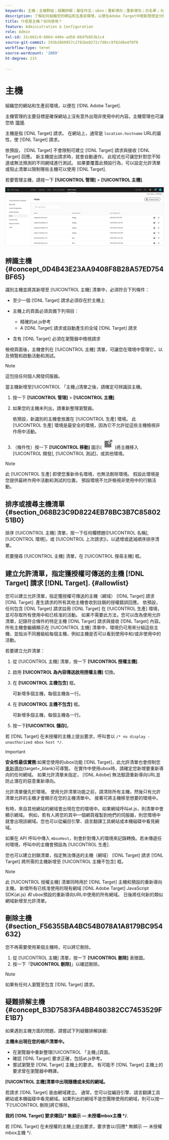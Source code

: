 ```yaml
---
keywords: 主機；主機群組；疑難排解；最佳作法；ubox；重新導向；重新導向；白名單；允許清單；黑名單；封鎖清單
description: 了解如何組織您的網站和生產前環境，以便在Adobe Target中輕鬆管理並分開報告。
title: 什麼是主機？如何使用？
feature: Administration & Configuration
role: Admin
exl-id: 31c661c0-686d-440e-ad58-864fb853b1c4
source-git-commit: 293b2869957c2781be8272cfd0cc9f82d8e4f0f0
workflow-type: tm+mt
source-wordcount: '1089'
ht-degree: 21%

---
```


# 主機

組織您的網站和生產前環境，以便在 [!DNL Adobe Target].

主機管理的主要目標是確保網站上沒有意外出現非使用中的內容。主機管理也可讓您依 [環境](/help/main/administrating-target/environments.md).

主機是指 [!DNL Target] 請求。 在網站上，通常是 `location.hostname` URL的屬性，使 [!DNL Target] 請求。

依預設， [!DNL Target] 不會限制可建立 [!DNL Target] 請求與接收 [!DNL Target] 回應。 新主機提出請求時，就會自動運作。 此程式也可讓您針對您不知道或無法預測的不同網域進行測試。 如果要覆蓋此預設行為，可以設定允許清單或阻止清單以限制哪些主機可以使用 [!DNL Target].

若要管理主機，請按一下 **[!UICONTROL 管理]** > **[!UICONTROL 主機]**.

![hosts_list影像](assets/hosts_list.png)

## 辨識主機 {#concept_0D4B43E23AA9408F8B28A57ED754BF65}

識別主機並將其新增至 [!UICONTROL 主機] 清單中，必須符合下列條件：

* 至少一個 [!DNL Target] 請求必須存在於主機上
* 主機上的頁面必須具備下列項目：

   * 精確的at.js參考
   * A [!DNL Target] 請求或自動產生的全域 [!DNL Target] 請求

* 含有 [!DNL Target] 必須在瀏覽器中檢視請求

檢視頁面後，主機會列在 [!UICONTROL 主機] 清單，可讓您在環境中管理它，以及預覽和啟動活動和測試。

>[!NOTE]
>
>這包括任何個人開發伺服器。

當主機新增至[!UICONTROL 「主機」]清單之後，請確定可辨識該主機。

1. 按一下 **[!UICONTROL 管理]** > **[!UICONTROL 主機]**.
1. 如果您的主機未列出，請重新整理瀏覽器。

   依預設，新識別的主機會放置在 [!UICONTROL 生產] 環境。 此 [!UICONTROL 生產] 環境是最安全的環境，因為它不允許從這些主機檢視非作用中活動。

1. （條件性）按一下 **[!UICONTROL 移動]** 圖示( ![移動表徵圖](/help/main/administrating-target/assets/icon-move.png) )將主機移入 [!UICONTROL 開發], [!UICONTROL 測試]，或其他環境。

>[!NOTE]
>
>此 [!UICONTROL 生產] 即使您重新命名環境，也無法刪除環境。 假設此環境是您提供最終作用中活動和測試的位置。 預設環境不允許檢視非使用中的行銷活動。

## 排序或搜尋主機清單 {#section_068B23C9D8224EB78BC3B7C8580251B0}

排序 [!UICONTROL 主機] 清單，按一下任何欄標題([!UICONTROL 名稱], [!UICONTROL 環境]，或 [!UICONTROL 上次請求])，以遞增或遞減順序排序清單。

若要搜尋 [!UICONTROL 主機] 清單，在 [!UICONTROL 搜尋主機] 框。

## 建立允許清單，指定獲授權可傳送的主機 [!DNL Target] 請求 [!DNL Target]. {#allowlist}

您可以建立允許清單，指定獲授權可傳送的主機（網域） [!DNL Target] 請求 [!DNL Target]. 產生請求的所有其他主機會收到註銷的授權錯誤回應。 依預設，任何包含 [!DNL Target] 請求註冊 [!DNL Target] 在 [!UICONTROL 生產] 環境，並可存取所有使用中和已核准的活動。 如果不需要此方法，您可以改為使用允許清單，記錄符合條件的特定主機 [!DNL Target] 請求與接收 [!DNL Target] 內容。 所有主機會繼續顯示在 [!UICONTROL 主機] 清單中，環境仍可用來分組這些主機，並指派不同層級給每個主機，例如主機是否可以看到使用中和/或非使用中的活動。

若要建立允許清單：

1. 從 [!UICONTROL 主機] 清單，按一下 **[!UICONTROL 授權主機]**.
1. 啟用 **[!UICONTROL 為內容傳送啟用授權主機]** 切換。
1. 在 **[!UICONTROL 主機包含]** 框。

   可新增多個主機，每個主機各一行。

1. 在 **[!UICONTROL 主機不包含]** 框。

   可新增多個主機，每個主機各一行。

1. 按一下&#x200B;**[!UICONTROL 儲存]**。

若 [!DNL Target] 在未授權的主機上提出要求，呼叫會以 `/* no display - unauthorized mbox host */`.

>[!IMPORTANT]
>
>**安全性最佳實務**:如果您使用的ubox功能 [!DNL Target]，此允許清單也會控制您 [重新導向](https://developer.adobe.com/target/implement/email/working-with-redirectors/){target=_blank}可導覽。 在實作中使用ubox時，請確定您新增要重新導向的任何網域。 如果允許清單未指定， [!DNL Adobe] 無法驗證重新導向URL並防止潛在的惡意重新導向。
>
>允許清單優先於環境。 使用允許清單功能之前，請清除所有主機，然後只有允許清單允許的主機才會顯示在您的主機清單中。 接著可將主機移至想要的環境中。

有時，來自其他網站的網域會出現在您的環境中。如果網域呼叫at.js，則清單中會顯示網域。 例如，若有人將您的其中一個網頁複製到他們的伺服器，則您環境中就會出現該網域。您也可以從編目引擎、語言翻譯工具網站或本機磁碟中看見網域。

如果在 API 呼叫中傳入 `mboxHost`，則會針對傳入的環境來記錄轉換。若未傳遞任何環境，呼叫中的主機會預設為 [!UICONTROL 生產].

您也可以建立封鎖清單，指定無法傳送的主機（網域） [!DNL Target] 請求 [!DNL Target] 將所需的主機新增至 [!UICONTROL 主機不包含] 框。

>[!NOTE]
>
>此 [!UICONTROL 授權主機] 清單同時用於 [!DNL Target] 主機和預設的重新導向主機。 新增所有已核准使用的現有網域 [!DNL Adobe Target] JavaScript SDK(at.js) *和* ubox預設的重新導向URL中使用的所有網域。 日後將任何新的類似網域新增至允許清單。

## 刪除主機 {#section_F56355BA4BC54B078A1A8179BC954632}

您不再需要使用某個主機時，可以將它刪除。

1. 從 [!UICONTROL 主機] 清單，按一下 **[!UICONTROL 刪除]** 表徵圖。
1. 按一下「**[!UICONTROL 刪除]**」以確認刪除。

>[!NOTE]
>
>如果有任何人瀏覽至包含 [!DNL Target] 請求。

## 疑難排解主機 {#concept_B3D7583FA4BB480382CC7453529FE1B7}

如果遇到主機方面的問題，請嘗試下列疑難排解訣竅:

**主機未出現在您的帳戶清單中。**

* 在瀏覽器中重新整理[!UICONTROL 「主機」]頁面。
* 確認 [!DNL Target] 要求正確，包括at.js參考。
* 嘗試瀏覽至 [!DNL Target] 主機上的要求。 有可能不 [!DNL Target] 主機上的要求曾在瀏覽器中轉譯。

**[!UICONTROL 主機]清單中出現隨機或未知的網域。**

若請求 [!DNL Target] 是由網域建立。 通常，您可以從編目引擎、語言翻譯工具網站或本機磁碟中看見網域。如果列出的網域不是您團隊使用的網域，則可以按一下[!UICONTROL 刪除]將它移除。

**我的 [!DNL Target] 要求傳回/&#42; 無顯示 — 未授權mbox主機 &#42;/.**

若 [!DNL Target] 在未授權的主機上提出要求，要求會以/回應&#42; 無顯示 — 未授權mbox主機 &#42;/.
